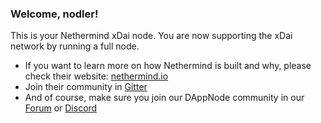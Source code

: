 ### Welcome, nodler!

This is your Nethermind xDai node. You are now supporting the xDai network by running a full node. 

* If you want to learn more on how Nethermind is built and why, please check their website: [nethermind.io](https://nethermind.io/)
* Join their community in [Gitter](https://gitter.im/nethermindeth/nethermind)
* And of course, make sure you join our DAppNode community in our [Forum](https://forum.dappnode.io) or [Discord](https://discord.dappnode.io)